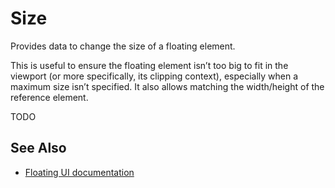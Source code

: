 # Size

Provides data to change the size of a floating element.

This is useful to ensure the floating element isn’t too big to fit in the viewport (or more specifically, its clipping context), especially when a maximum size isn’t specified. It also allows matching the width/height of the reference element.

TODO

## See Also

-   [Floating UI documentation](https://floating-ui.com/docs/size)
